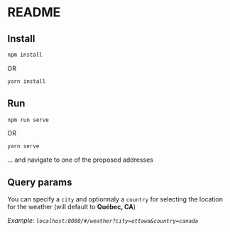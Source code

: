 # README

## Install

```bash
npm install
```

OR

```bash
yarn install
```

## Run

```bash
npm run serve
```

OR

```bash
yarn serve
```

... and navigate to one of the proposed addresses

## Query params

You can specify a `city` and optionnaly a `country` for selecting the location for the weather (will default to **Québec, CA**)

*Example: `localhost:8080/#/weather?city=ottawa&country=canada`*
